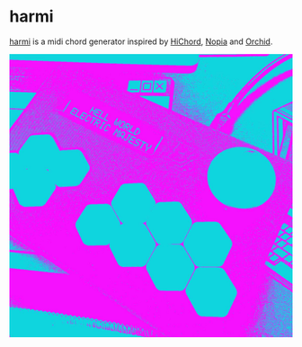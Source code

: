 # harmi
[harmi](https://github.com/EMajesty/harmi) is a midi chord generator inspired by [HiChord](https://hichord.shop/), [Nopia](https://nopia.io/) and [Orchid](https://telepathicinstruments.com/).

![](harmi.jpg)